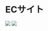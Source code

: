 # ECサイト
<img src="https://img.shields.io/badge/PHP-ccc.svg?logo=php&style=flat">
<img src="https://img.shields.io/badge/-PHP-ffa500.svg?logo=php
">


